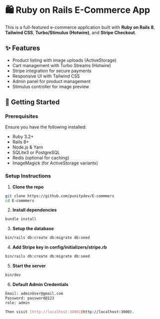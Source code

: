 # 🛍️ Ruby on Rails E-Commerce App

This is a full-featured e-commerce application built with **Ruby on Rails 8**, **Tailwind CSS**, **Turbo/Stimulus (Hotwire)**, and **Stripe Checkout**.

## ✨ Features

- Product listing with image uploads (ActiveStorage)
- Cart management with Turbo Streams (Hotwire)
- Stripe integration for secure payments
- Responsive UI with Tailwind CSS
- Admin panel for product management
- Stimulus controller for image preview

## 🚀 Getting Started

### Prerequisites

Ensure you have the following installed:

- Ruby 3.2+
- Rails 8+
- Node.js & Yarn
- SQLite3 or PostgreSQL
- Redis (optional for caching)
- ImageMagick (for ActiveStorage variants)

### Setup Instructions

1. **Clone the repo**

```bash
git clone https://github.com/punitpdev/E-commmers
cd E-commmers
```

2. **Install dependencies**

```bash
bundle install
```

3. **Setup the database**

```bash
bin/rails db:create db:migrate db:seed
```

4. **Add Stripe key in config/initializers/stripe.rb**

```bash
bin/rails db:create db:migrate db:seed

```

5. **Start the server**

```bash
bin/dev
```

6. **Default Admin Credentials**
```bash
Email: adminUser@gmail.com
Password: password@123
role: admin

Then visit [http://localhost:3000](http://localhost:3000).